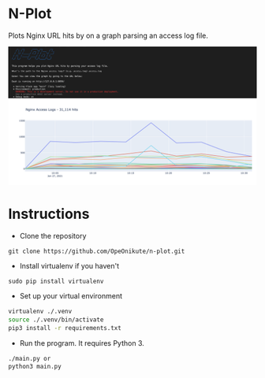 # N-Plot
Plots Nginx URL hits by on a graph parsing an access log file.

![cli](/doc/output_2.png)
![server](/doc/output_1.png)

# Instructions
- Clone the repository
```
git clone https://github.com/OpeOnikute/n-plot.git
```
- Install virtualenv if you haven't
```
sudo pip install virtualenv
```
- Set up your virtual environment
```sh
virtualenv ./.venv
source ./.venv/bin/activate
pip3 install -r requirements.txt
```
- Run the program. It requires Python 3.
```
./main.py or 
python3 main.py
```